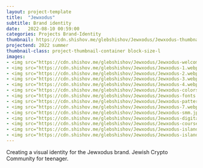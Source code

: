 ```yaml
---
layout: project-template
title:  "Jewxodus"
subtitle: Brand identity
date:   2022-08-10 00:59:00
categories: Projects Brand-Identity
thumbnail: https://cdn.shishov.me/glebshishov/Jewxodus/Jewxodus-thumbnail.webp
projectend: 2022 summer
thumbnail-class: project-thumbnail-container block-size-l
images:
- <img src="https://cdn.shishov.me/glebshishov/Jewxodus/Jewxodus-welcome.jpg" class="project-img-parameters img-size-full" alt="Jewxodus-welcome">
- <img src="https://cdn.shishov.me/glebshishov/Jewxodus/Jewxodus-1.webp" class="project-img-parameters img-size-full" alt="Jewxodus-1">
- <img src="https://cdn.shishov.me/glebshishov/Jewxodus/Jewxodus-2.webp" class="project-img-parameters img-size-half" alt="Jewxodus-2">
- <img src="https://cdn.shishov.me/glebshishov/Jewxodus/Jewxodus-3.webp" class="project-img-parameters img-size-half" alt="Jewxodus-3">
- <img src="https://cdn.shishov.me/glebshishov/Jewxodus/Jewxodus-4.webp" class="project-img-parameters img-size-full" alt="Jewxodus-4">
- <img src="https://cdn.shishov.me/glebshishov/Jewxodus/Jewxodus-colors.jpg" class="project-img-parameters img-size-half" alt="color">
- <img src="https://cdn.shishov.me/glebshishov/Jewxodus/Jewxodus-fonts.jpg" class="project-img-parameters img-size-half" alt="fonts">
- <img src="https://cdn.shishov.me/glebshishov/Jewxodus/Jewxodus-pattern.jpg" class="project-img-parameters img-size-half" alt="pattern">
- <img src="https://cdn.shishov.me/glebshishov/Jewxodus/Jewxodus-7.webp" class="project-img-parameters img-size-full" alt="Jewxodus-4">
- <img src="https://cdn.shishov.me/glebshishov/Jewxodus/Jewxodus-smm.jpg" class="project-img-parameters img-size-full" alt="Jewxodus-smm">
- <img src="https://cdn.shishov.me/glebshishov/Jewxodus/Jewxodus-digital.jpg" class="project-img-parameters img-size-full" alt="Jewxodus-smm">
- <img src="https://cdn.shishov.me/glebshishov/Jewxodus/Jewxodus-course.jpg" class="project-img-parameters img-size-full" alt="Jewxodus-course">
- <img src="https://cdn.shishov.me/glebshishov/Jewxodus/Jewxodus-island-1.jpg" class="project-img-parameters img-size-half" alt="Jewxodus-island-1">
- <img src="https://cdn.shishov.me/glebshishov/Jewxodus/Jewxodus-island-2.jpg" class="project-img-parameters img-size-half" alt="Jewxodus-island-2">
---
```



Creating a visual identity for the Jewxodus brand. Jewish Crypto Community for teenager.